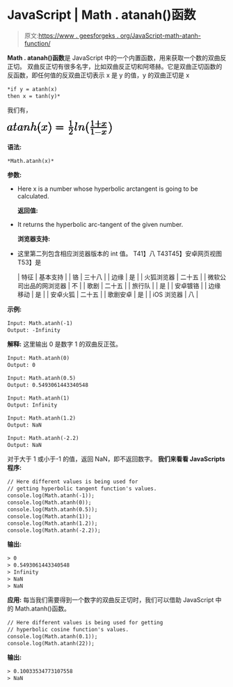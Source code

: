 # JavaScript | Math . atanah()函数

> 原文:[https://www . geesforgeks . org/JavaScript-math-atanh-function/](https://www.geeksforgeeks.org/javascript-math-atanh-function/)

**Math . atanah()函数**是 JavaScript 中的一个内置函数，用来获取一个数的双曲反正切。
双曲反正切有很多名字，比如双曲反正切和阿塔赫。它是双曲正切函数的反函数，即任何值的反双曲正切表示 x 是 y 的值，y 的双曲正切是 x

```
*if y = atanh(x)
then x = tanh(y)*
```

我们有，

![ atanh(x) = \frac{1}{2} ln(\frac{1+x}{1-x})](img/256b2f6482577e57ac4eaac8bb4e0d64.png "Rendered by QuickLaTeX.com")

**语法:**

```
*Math.atanh(x)*
```

**参数:**

*   Here x is a number whose hyperbolic arctangent is going to be calculated.

    **返回值:**

*   It returns the hyperbolic arc-tangent of the given number.

    **浏览器支持:**

*   这里第二列包含相应浏览器版本的 int 值。
    T41】八 T43T45】安卓网页视图 T53】是

    | 特征 | 基本支持 |
    | 铬 | 三十八 |
    | 边缘 | 是 |
    | 火狐浏览器 | 二十五 |
    | 微软公司出品的网浏览器 | 不 |
    | 歌剧 | 二十五 |
    | 旅行队 |
    | 是 |
    | 安卓镀铬 |
    | 边缘移动 | 是 |
    | 安卓火狐 | 二十五 |
    | 歌剧安卓 | 是 |
    | iOS 浏览器 | 八 |

**示例:**

```
Input: Math.atanh(-1)
Output: -Infinity

```

**解释:**
这里输出 0 是数字 1 的双曲反正弦。

```
Input: Math.atanh(0)
Output: 0

```

```
Input: Math.atanh(0.5)
Output: 0.5493061443340548

```

```
Input: Math.atanh(1)
Output: Infinity

```

```
Input: Math.atanh(1.2)
Output: NaN

```

```
Input: Math.atanh(-2.2)
Output: NaN

```

对于大于 1 或小于-1 的值，返回 NaN，即不返回数字。
**我们来看看 JavaScripts 程序:**

```
// Here different values is being used for
// getting hyperbolic tangent function's values.
console.log(Math.atanh(-1));
console.log(Math.atanh(0));
console.log(Math.atanh(0.5));
console.log(Math.atanh(1));
console.log(Math.atanh(1.2));
console.log(Math.atanh(-2.2));
```

**输出:**

```
> 0
> 0.5493061443340548
> Infinity
> NaN
> NaN

```

**应用:**
每当我们需要得到一个数字的双曲反正切时，我们可以借助 JavaScript 中的 Math.atanh()函数。

```
// Here different values is being used for getting
// hyperbolic cosine function's values.
console.log(Math.atanh(0.1));
console.log(Math.atanh(22));
```

**输出:**

```
> 0.10033534773107558
> NaN

```